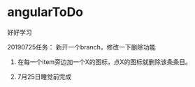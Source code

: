 # angularToDo
好好学习

20190725任务：
新开一个branch，修改一下删除功能
1. 在每一个item旁边加一个X的图标，点X的图标就删除该条条目。

2. 7月25日睡觉前完成
